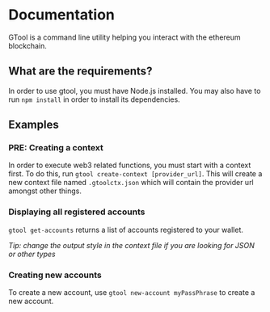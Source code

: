 # Documentation

GTool is a command line utility helping you interact with the ethereum blockchain.

## What are the requirements?

In order to use gtool, you must have Node.js installed.
You may also have to run `npm install` in order to install its dependencies.

## Examples

### PRE: **Creating a context**
In order to execute web3 related functions, you must start with a context first. To do this, run `gtool create-context [provider_url]`. This will create a new context file named `.gtoolctx.json` which will contain the provider url amongst other things.

### **Displaying all registered accounts**

`gtool get-accounts` returns a list of accounts registered to your wallet.

*Tip: change the output style in the context file if you are looking for JSON or other types*

### **Creating new accounts**

To create a new account, use `gtool new-account myPassPhrase` to create a new account.